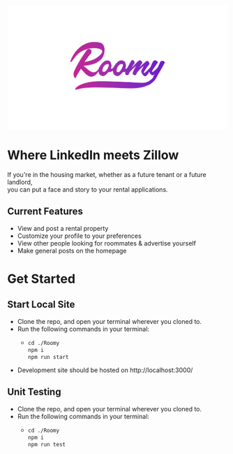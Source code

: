 ![Roomy](./Roomy/public/images/roomylogofull.svg)

# Where LinkedIn meets Zillow
If you're in the housing market, whether as a future tenant or a future landlord,  
you can put a face and story to your rental applications.


## Current Features
- View and post a rental property    
- Customize your profile to your preferences
- View other people looking for roommates & advertise yourself
- Make general posts on the homepage

# Get Started
## Start Local Site
- Clone the repo, and open your terminal wherever you cloned to.
- Run the following commands in your terminal:
  - ```properties
    cd ./Roomy
    npm i
    npm run start
    ```
- Development site should be hosted on http://localhost:3000/
## Unit Testing
- Clone the repo, and open your terminal wherever you cloned to.
- Run the following commands in your terminal:
  - ```properties
    cd ./Roomy
    npm i
    npm run test
    ```
